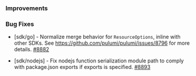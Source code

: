 ### Improvements

### Bug Fixes

- [sdk/go] - Normalize merge behavior for `ResourceOptions`, inline
  with other SDKs. See https://github.com/pulumi/pulumi/issues/8796 for more
  details.
  [#8882](https://github.com/pulumi/pulumi/pull/8882)

- [sdk/nodejs] - Fix nodejs function serialization module path to comply with package.json exports if exports is specified.
  [#8893](https://github.com/pulumi/pulumi/pull/8893)
